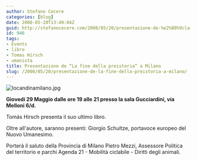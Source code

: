```yaml
---
author: Stefano Cecere
categories: [blog]
date: 2008-05-20T13:49:04Z
guid: http://stefanocecere.com/2008/05/20/presentazione-de-%e2%80%9cla-fine-della-preistoria%e2%80%9d-a-milano/
id: 946
tags:
- Events
- libro
- Tomas Hirsch
- umanista
title: Presentazione de “La fine della preistoria” a Milano
slug: /2008/05/20/presentazione-de-la-fine-della-preistoria-a-milano/
---
```


![locandinamilano.jpg](http://stefanocecere.com/wp-content/uploads/sites/3/2008/05/locandinamilano.jpg)

**Giovedi 29 Maggio dalle ore 19 alle 21 presso la sala Gucciardini, via Melloni 6/d.**

Tomás Hirsch presenta il suo ultimo libro.
  
Oltre all'autore, saranno presenti: Giorgio Schultze, portavoce europeo del Nuovo Umanesimo.

Porterà il saluto della Provincia di Milano Pietro Mezzi, Assessore Politica del territorio e parchi Agenda 21 - Mobilità ciclabile - Diritti degli animali.